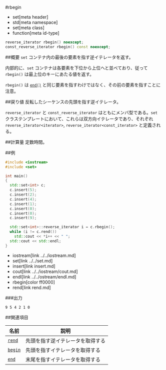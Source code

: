 #rbegin
* set[meta header]
* std[meta namespace]
* set[meta class]
* function[meta id-type]

```cpp
reverse_iterator rbegin() noexcept;
const_reverse_iterator rbegin() const noexcept;
```


##概要
`set` コンテナ内の最後の要素を指す逆イテレータを返す。

内部的に、`set` コンテナは各要素を下位から上位へと並べており、従って `rbegin()` は最上位のキーにあたる値を返す。

`rbegin()` は [`end()`](./end.md) と同じ要素を指すわけではなく、その前の要素を指すことに注意。


##戻り値
反転したシーケンスの先頭を指す逆イテレータ。

`reverse_iterator` と `const_reverse_iterator` はともにメンバ型である。`set` クラステンプレートにおいて、これらは双方向イテレータであり、それぞれ `reverse_iterator<iterator>`, `reverse_iterator<const_iterator>` と定義される。


##計算量
定数時間。


##例
```cpp
#include <iostream>
#include <set>

int main()
{
  std::set<int> c;
  c.insert(5);
  c.insert(2);
  c.insert(4);
  c.insert(1);
  c.insert(0);
  c.insert(0);
  c.insert(9);

  std::set<int>::reverse_iterator i = c.rbegin();
  while (i != c.rend())
    std::cout << *i++ << " ";
  std::cout << std::endl;
}
```
* iostream[link ../../iostream.md]
* set[link ../../set.md]
* insert[link insert.md]
* cout[link ../../iostream/cout.md]
* endl[link ../../ostream/endl.md]
* rbegin[color ff0000]
* rend[link rend.md]

###出力
```
9 5 4 2 1 0 
```

##関連項目

| 名前                  | 説明                             |
|-----------------------|----------------------------------|
| [`rend`](./rend.md)   | 先頭を指す逆イテレータを取得する |
| [`begin`](./begin.md) | 先頭を指すイテレータを取得する   |
| [`end`](./end.md)     | 末尾を指すイテレータを取得する   |

